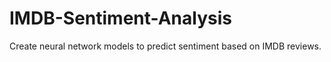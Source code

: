 # IMDB-Sentiment-Analysis

Create neural network models to predict sentiment based on IMDB reviews.
